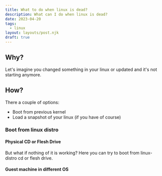 ```yaml
---
title: What to do when linux is dead?
description: What can I do when linux is dead?
date: 2023-04-20
tags:
  - linux
layout: layouts/post.njk
draft: true
---
```


## Why?
Let's imagine you changed something in your linux or updated and it's not starting anymore.

## How?
There a couple of options:
- Boot from previous kernel
- Load a snapshot of your linux (if you have of course)

### Boot from linux distro

#### Physical CD or Flesh Drive
But what if nothing of it is working? Here you can try to boot from linux-distro cd or flesh drive.

#### Guest machine in different OS
